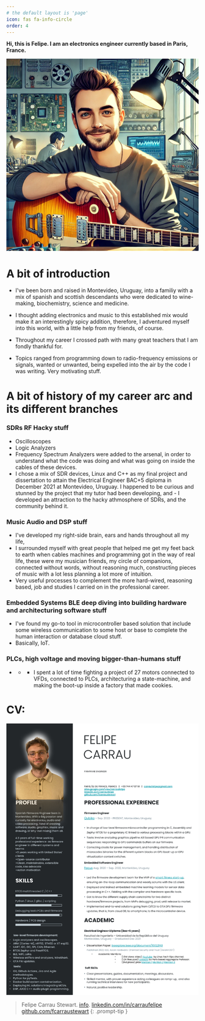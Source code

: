 ```yaml
---
# the default layout is 'page'
icon: fas fa-info-circle
order: 4
---
```


**Hi, this is Felipe. I am an electronics engineer currently based in Paris, France.**

![About](/assets/img/headers/avatar.webp)

# A bit of introduction
- I've been born and raised in Montevideo, Uruguay, into a familiy with a mix of spanish and scottish descendants who were dedicated to wine-making, biochemistry, science and medicine. 
- I thought adding electronics and music to this established mix would make it an interestingly spicy addition, therefore, I adventured myself into this world, with a little help from my friends, of course.

- Throughout my career I crossed path with many great teachers that I am fondly thankful for. 
- Topics ranged from programming down to radio-frequency emissions or signals, wanted or unwanted, being expelled into the air by the code I was writing. Very motivating stuff.

# A bit of history of my career arc and its different branches

### SDRs RF Hacky stuff

- Oscilloscopes 
- Logic Analyzers 
- Frequency Spectrum Analyzers were added to the arsenal, in order to understand what the code was doing and what was going on inside the cables of these devices. 
- I chose a mix of SDR devices, Linux and C++ as my final project and dissertation to attain the Electrical Engineer BAC+5 diploma in December 2021 at Montevideo, Uruguay. I happened to be curious and stunned by the project that my tutor had been developing, and - I developed an attraction to the hacky athmosphere of SDRs, and the community behind it.

### Music Audio and DSP stuff

- I've developed my right-side brain, ears and hands throughout all my life, 
- I surrounded myself with great people that helped me get my feet back to earth when cables machines and programming got in the way of real life, these were my musician friends, my circle of companions, connected without words, without reasoning much, constructing pieces of music with a lot less planning a lot more of intuition. 
- Very useful processes to complement the more hard-wired, reasoning based, job and studies I carried on in the professional career.

### Embedded Systems BLE deep diving into building hardware and architecturing software stuff

- I've found my go-to tool in microcontroller based solution that include some wireless communication to some host or base to complete the human interaction or database cloud stuff. 
- Basically, IoT.

### PLCs, high voltage and moving bigger-than-humans stuff

- - - I spent a lot of time fighting a project of 27 motors connected to VFDs, connected to PLCs, architecturing a state-machine, and making the boot-up inside a factory that made cookies.

# CV:

![CV](/assets/img/headers/fcarraustewart-CV-Q4_2024-_5_.webp)


> Felipe Carrau Stewart. [info](https://fcarraustewart.github.io/about). 
> [linkedin.com/in/carraufelipe](linkedin.com/in/carraufelipe)
> [github.com/fcarraustewart](github.com/fcarraustewart)
{: .prompt-tip }

